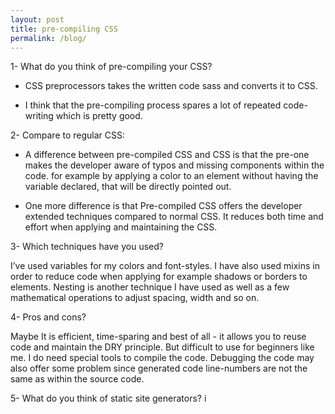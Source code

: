 ```yaml
---
layout: post
title: pre-compiling CSS
permalink: /blog/
---
```


1- What do you think of pre-compiling your CSS?

- CSS preprocessors takes the written code sass and converts it to CSS.

- I think that the pre-compiling process spares a lot of repeated code-writing which is pretty good.

2- Compare to regular CSS:

- A difference between pre-compiled CSS and CSS is that the pre-one makes the developer aware of typos and missing components within the code. for example by applying a color to an element without having the variable declared, that will be directly pointed out.

- One more difference is that Pre-compiled CSS offers the developer extended techniques compared to normal CSS.
It reduces both time and effort when applying and maintaining the CSS.

3- Which techniques have you used?

I’ve used variables for my colors and font-styles. 
I have also used mixins in order to reduce code when applying for example shadows or borders to elements.
Nesting is another technique I have used as well as a few mathematical operations to adjust spacing, width and so on.

4- Pros and cons?

Maybe It is efficient, time-sparing and best of all - it allows you to reuse code and maintain the DRY principle. But difficult to use for beginners like me. I do need special tools to compile the code. Debugging the code may also offer some problem since generated code line-numbers are not the same as within the source code.

5- What do you think of static site generators?
i 
